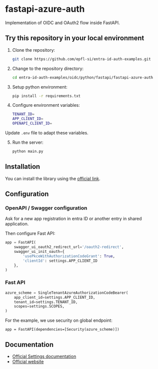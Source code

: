 # fastapi-azure-auth

Implementation of OIDC and OAuth2 flow inside FastAPI.

## Try this repository in your local environment

1. Clone the repository:

   ```bash
   git clone https://github.com/epfl-si/entra-id-auth-examples.git
   ```

2. Change to the repository directory:

   ```bash
   cd entra-id-auth-examples/oidc/python/fastapi/fastapi-azure-auth
   ```

3. Setup python environment:

   ```bash
   pip install -r requirements.txt
   ```

4. Configure environment variables:

   ```bash
   TENANT_ID=
   APP_CLIENT_ID=
   OPENAPI_CLIENT_ID=
   ```
Update `.env` file to adapt these variables.

5. Run the server:

   ```bash
   python main.py
   ```

## Installation

You can install the library using the [official link](https://intility.github.io/fastapi-azure-auth/installation).

## Configuration

### OpenAPI / Swagger configuration

Ask for a new app registration in entra ID or another entry in shared application.

Then configure Fast API:

```python
app = FastAPI(
    swagger_ui_oauth2_redirect_url='/oauth2-redirect',
    swagger_ui_init_oauth={
        'usePkceWithAuthorizationCodeGrant': True,
        'clientId': settings.APP_CLIENT_ID
    },
)
```

### Fast API

```python
azure_scheme = SingleTenantAzureAuthorizationCodeBearer(
    app_client_id=settings.APP_CLIENT_ID,
    tenant_id=settings.TENANT_ID,
    scopes=settings.SCOPES,
)
```

For the example, we use security on global endpoint:

```
app = FastAPI(dependencies=[Security(azure_scheme)])
```

## Documentation

- [Official Settings documentation](https://github.com/intility/fastapi-azure-auth)
- [Official website](https://intility.github.io/fastapi-azure-auth/)
